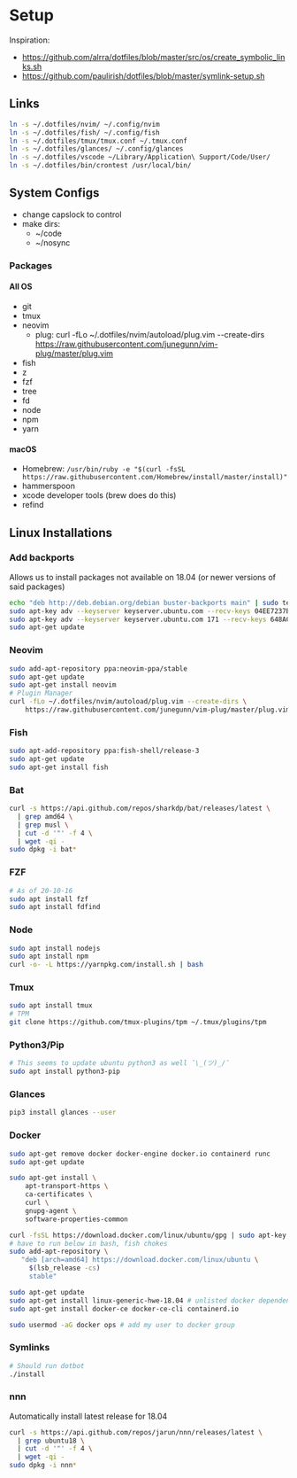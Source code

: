 # Setup

Inspiration: 

* https://github.com/alrra/dotfiles/blob/master/src/os/create_symbolic_links.sh
* https://github.com/paulirish/dotfiles/blob/master/symlink-setup.sh

## Links

```bash
ln -s ~/.dotfiles/nvim/ ~/.config/nvim
ln -s ~/.dotfiles/fish/ ~/.config/fish
ln -s ~/.dotfiles/tmux/tmux.conf ~/.tmux.conf
ln -s ~/.dotfiles/glances/ ~/.config/glances
ln -s ~/.dotfiles/vscode ~/Library/Application\ Support/Code/User/
ln -s ~/.dotfiles/bin/crontest /usr/local/bin/
```

## System Configs

* change capslock to control
* make dirs:
	* ~/code
	* ~/nosync

### Packages

#### All OS
* git
* tmux
* neovim
	* plug: curl -fLo ~/.dotfiles/nvim/autoload/plug.vim --create-dirs \
    https://raw.githubusercontent.com/junegunn/vim-plug/master/plug.vim
* fish
* z
* fzf
* tree
* fd
* node
* npm
* yarn

#### macOS

* Homebrew: `/usr/bin/ruby -e "$(curl -fsSL https://raw.githubusercontent.com/Homebrew/install/master/install)"`
* hammerspoon
* xcode developer tools (brew does do this)
* refind

## Linux Installations

### Add backports

Allows us to install packages not available on 18.04 (or newer versions of said packages)

```bash
echo "deb http://deb.debian.org/debian buster-backports main" | sudo tee /etc/apt/sources.list.d/backports.list
sudo apt-key adv --keyserver keyserver.ubuntu.com --recv-keys 04EE7237B7D453EC
sudo apt-key adv --keyserver keyserver.ubuntu.com 171 --recv-keys 648ACFD622F3D138
sudo apt-get update
```

### Neovim

```bash
sudo add-apt-repository ppa:neovim-ppa/stable 
sudo apt-get update
sudo apt-get install neovim
# Plugin Manager
curl -fLo ~/.dotfiles/nvim/autoload/plug.vim --create-dirs \
    https://raw.githubusercontent.com/junegunn/vim-plug/master/plug.vim
```

### Fish 

```bash
sudo apt-add-repository ppa:fish-shell/release-3
sudo apt-get update
sudo apt-get install fish
```

### Bat

```bash
curl -s https://api.github.com/repos/sharkdp/bat/releases/latest \
  | grep amd64 \
  | grep musl \
  | cut -d '"' -f 4 \
  | wget -qi -
sudo dpkg -i bat*
```

### FZF

```bash
# As of 20-10-16
sudo apt install fzf
sudo apt install fdfind
```

### Node

```bash
sudo apt install nodejs
sudo apt install npm
curl -o- -L https://yarnpkg.com/install.sh | bash
```

### Tmux

```bash
sudo apt install tmux
# TPM
git clone https://github.com/tmux-plugins/tpm ~/.tmux/plugins/tpm
```

### Python3/Pip

```bash
# This seems to update ubuntu python3 as well ¯\_(ツ)_/¯
sudo apt install python3-pip
```

### Glances

```bash
pip3 install glances --user
```

### Docker

```bash
sudo apt-get remove docker docker-engine docker.io containerd runc
sudo apt-get update

sudo apt-get install \
    apt-transport-https \
    ca-certificates \
    curl \
    gnupg-agent \
    software-properties-common

curl -fsSL https://download.docker.com/linux/ubuntu/gpg | sudo apt-key add -
# have to run below in bash, fish chokes
sudo add-apt-repository \
   "deb [arch=amd64] https://download.docker.com/linux/ubuntu \
	 $(lsb_release -cs) 
	 stable"

sudo apt-get update
sudo apt-get install linux-generic-hwe-18.04 # unlisted docker dependency
sudo apt-get install docker-ce docker-ce-cli containerd.io

sudo usermod -aG docker ops # add my user to docker group
```

### Symlinks

```bash
# Should run dotbot
./install
```

### nnn

Automatically install latest release for 18.04

```bash
curl -s https://api.github.com/repos/jarun/nnn/releases/latest \
  | grep ubuntu18 \
  | cut -d '"' -f 4 \
  | wget -qi -
sudo dpkg -i nnn*
```